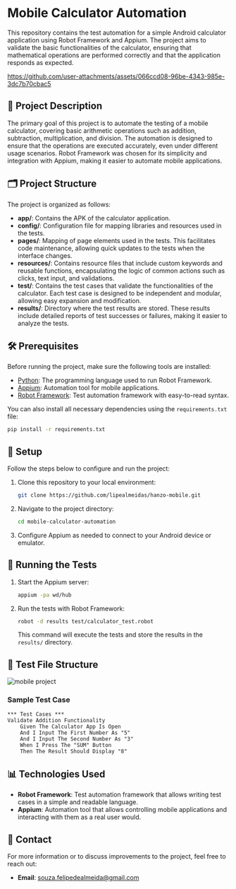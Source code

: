 # Mobile Calculator Automation

This repository contains the test automation for a simple Android calculator application using Robot Framework and Appium. The project aims to validate the basic functionalities of the calculator, ensuring that mathematical operations are performed correctly and that the application responds as expected.

https://github.com/user-attachments/assets/066ccd08-96be-4343-985e-3dc7b70cbac5

## 📜 Project Description

The primary goal of this project is to automate the testing of a mobile calculator, covering basic arithmetic operations such as addition, subtraction, multiplication, and division. The automation is designed to ensure that the operations are executed accurately, even under different usage scenarios. Robot Framework was chosen for its simplicity and integration with Appium, making it easier to automate mobile applications.

## 🗂️ Project Structure

The project is organized as follows:

- **app/**: Contains the APK of the calculator application.
- **config/**: Configuration file for mapping libraries and resources used in the tests.
- **pages/**: Mapping of page elements used in the tests. This facilitates code maintenance, allowing quick updates to the tests when the interface changes.
- **resources/**: Contains resource files that include custom keywords and reusable functions, encapsulating the logic of common actions such as clicks, text input, and validations.
- **test/**: Contains the test cases that validate the functionalities of the calculator. Each test case is designed to be independent and modular, allowing easy expansion and modification.
- **results/**: Directory where the test results are stored. These results include detailed reports of test successes or failures, making it easier to analyze the tests.

## 🛠️ Prerequisites

Before running the project, make sure the following tools are installed:

- [Python](https://www.python.org/downloads/): The programming language used to run Robot Framework.
- [Appium](http://appium.io/): Automation tool for mobile applications.
- [Robot Framework](https://robotframework.org/): Test automation framework with easy-to-read syntax.

You can also install all necessary dependencies using the `requirements.txt` file:

```bash
pip install -r requirements.txt
```

## 🔧 Setup

Follow the steps below to configure and run the project:

1. Clone this repository to your local environment:
    ```bash
    git clone https://github.com/lipealmeidas/hanzo-mobile.git
    ```
2. Navigate to the project directory:
    ```bash
    cd mobile-calculator-automation
    ```
3. Configure Appium as needed to connect to your Android device or emulator.

## 🚀 Running the Tests

1. Start the Appium server:
    ```bash
    appium -pa wd/hub
    ```
2. Run the tests with Robot Framework:
    ```bash
    robot -d results test/calculator_test.robot
    ```
   This command will execute the tests and store the results in the `results/` directory.

## 📝 Test File Structure

![mobile project](https://github.com/user-attachments/assets/eaea0bc9-56a7-40bd-b10f-a6f0dfe089ab)

### Sample Test Case

```robot
*** Test Cases ***
Validate Addition Functionality
    Given The Calculator App Is Open
    And I Input The First Number As "5"
    And I Input The Second Number As "3"
    When I Press The "SUM" Button
    Then The Result Should Display "8"
```

## 📊 Technologies Used

- **Robot Framework**: Test automation framework that allows writing test cases in a simple and readable language.
- **Appium**: Automation tool that allows controlling mobile applications and interacting with them as a real user would.

## 📧 Contact

For more information or to discuss improvements to the project, feel free to reach out:

- **Email**: [souza.felipedealmeida@gmail.com](mailto:souza.felipedealmeida@gmail.com)

